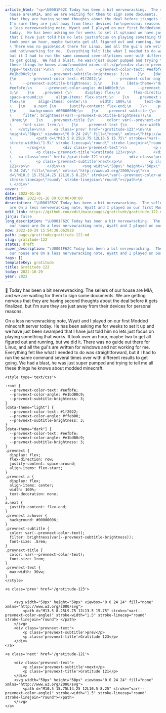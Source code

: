 ```yaml
---
article_html: "<p>\U0001F62C Today has been a bit nervewracking.  The sellers of our
  house are\nMIA, and we are waiting for them to sign some documents.  We are getting\nnervous
  that they are having second thoughts about the deal before it\ngets finalized, but
  I'm sure they are just away from their devices for\npersonal reasons.</p>\n<p>On
  a less nervewracking note, Wyatt and I played on our first Modded\nminecraft server
  today.  He has been asking me for weeks to set it up\nand we have just been swamped
  that I have just told him no lets just\nfocus on playing something that works.  It
  took over an hour, maybe two\nto get all figured out and running, but we did it.
  \ There was no guide\nout there for Linux, and all the gui's are written for windows
  and not\nworking for me.  Everything felt like what I needed to do was\nstraightforward,
  but it I had to run the same command several\ntimes over with different results
  to get going.  We had a blast, he was\njust super pumped and trying to tell me all
  these things he knows about\nmodded minecraft.</p>\n<div class='prevnext'>\n\n    <style
  type='text/css'>\n\n    :root {\n      --prevnext-color-text: #eefbfe;\n      --prevnext-color-angle:
  #e1bd00c9;\n      --prevnext-subtitle-brightness: 3;\n    }\n    [data-theme=\"light\"]
  {\n      --prevnext-color-text: #1f2022;\n      --prevnext-color-angle: #ffeb00;\n
  \     --prevnext-subtitle-brightness: 3;\n    }\n    [data-theme=\"dark\"] {\n      --prevnext-color-text:
  #eefbfe;\n      --prevnext-color-angle: #e1bd00c9;\n      --prevnext-subtitle-brightness:
  3;\n    }\n    .prevnext {\n      display: flex;\n      flex-direction: row;\n      justify-content:
  space-around;\n      align-items: flex-start;\n    }\n    .prevnext a {\n      display:
  flex;\n      align-items: center;\n      width: 100%;\n      text-decoration: none;\n
  \   }\n    a.next {\n      justify-content: flex-end;\n    }\n    .prevnext a:hover
  {\n      background: #00000006;\n    }\n    .prevnext-subtitle {\n      color: var(--prevnext-color-text);\n
  \     filter: brightness(var(--prevnext-subtitle-brightness));\n      font-size:
  .8rem;\n    }\n    .prevnext-title {\n      color: var(--prevnext-color-text);\n
  \     font-size: 1rem;\n    }\n    .prevnext-text {\n      max-width: 30vw;\n    }\n
  \   </style>\n\n    <a class='prev' href='/gratitude-123'>\n\n\n        <svg width=\"50px\"
  height=\"50px\" viewbox=\"0 0 24 24\" fill=\"none\" xmlns=\"http://www.w3.org/2000/svg\">\n
  \           <path d=\"M13.5 8.25L9.75 12L13.5 15.75\" stroke=\"var(--prevnext-color-angle)\"
  stroke-width=\"1.5\" stroke-linecap=\"round\" stroke-linejoin=\"round\"> </path>\n
  \       </svg>\n        <div class='prevnext-text'>\n            <p class='prevnext-subtitle'>prev</p>\n
  \           <p class='prevnext-title'>Gratitude 123</p>\n        </div>\n    </a>\n\n
  \   <a class='next' href='/gratitude-121'>\n\n        <div class='prevnext-text'>\n
  \           <p class='prevnext-subtitle'>next</p>\n            <p class='prevnext-title'>Gratitude
  121</p>\n        </div>\n        <svg width=\"50px\" height=\"50px\" viewbox=\"0
  0 24 24\" fill=\"none\" xmlns=\"http://www.w3.org/2000/svg\">\n            <path
  d=\"M10.5 15.75L14.25 12L10.5 8.25\" stroke=\"var(--prevnext-color-angle)\" stroke-width=\"1.5\"
  stroke-linecap=\"round\" stroke-linejoin=\"round\"></path>\n        </svg>\n    </a>\n
  \ </div>"
cover: ''
date: 2022-01-16
datetime: 2022-01-16 00:00:00+00:00
description: "\U0001F62C Today has been a bit nervewracking.  The sellers of our house
  are On a less nervewracking note, Wyatt and I played on our first Modded"
edit_link: https://github.com/edit/main/pages/gratitude/gratitude-122.md
jinja: false
long_description: "\U0001F62C Today has been a bit nervewracking.  The sellers of
  our house are On a less nervewracking note, Wyatt and I played on our first Modded"
now: 2022-10-29 15:54:38.062928
path: pages/gratitude/gratitude-122.md
slug: gratitude-122
status: draft
super_description: "\U0001F62C Today has been a bit nervewracking.  The sellers of
  our house are On a less nervewracking note, Wyatt and I played on our first Modded"
tags: []
templateKey: gratitude
title: Gratitude 122
today: 2022-10-29
year: 2022
---
```


😬 Today has been a bit nervewracking.  The sellers of our house are
MIA, and we are waiting for them to sign some documents.  We are getting
nervous that they are having second thoughts about the deal before it
gets finalized, but I'm sure they are just away from their devices for
personal reasons.

On a less nervewracking note, Wyatt and I played on our first Modded
minecraft server today.  He has been asking me for weeks to set it up
and we have just been swamped that I have just told him no lets just
focus on playing something that works.  It took over an hour, maybe two
to get all figured out and running, but we did it.  There was no guide
out there for Linux, and all the gui's are written for windows and not
working for me.  Everything felt like what I needed to do was
straightforward, but it I had to run the same command several
times over with different results to get going.  We had a blast, he was
just super pumped and trying to tell me all these things he knows about
modded minecraft.
<div class='prevnext'>

    <style type='text/css'>

    :root {
      --prevnext-color-text: #eefbfe;
      --prevnext-color-angle: #e1bd00c9;
      --prevnext-subtitle-brightness: 3;
    }
    [data-theme="light"] {
      --prevnext-color-text: #1f2022;
      --prevnext-color-angle: #ffeb00;
      --prevnext-subtitle-brightness: 3;
    }
    [data-theme="dark"] {
      --prevnext-color-text: #eefbfe;
      --prevnext-color-angle: #e1bd00c9;
      --prevnext-subtitle-brightness: 3;
    }
    .prevnext {
      display: flex;
      flex-direction: row;
      justify-content: space-around;
      align-items: flex-start;
    }
    .prevnext a {
      display: flex;
      align-items: center;
      width: 100%;
      text-decoration: none;
    }
    a.next {
      justify-content: flex-end;
    }
    .prevnext a:hover {
      background: #00000006;
    }
    .prevnext-subtitle {
      color: var(--prevnext-color-text);
      filter: brightness(var(--prevnext-subtitle-brightness));
      font-size: .8rem;
    }
    .prevnext-title {
      color: var(--prevnext-color-text);
      font-size: 1rem;
    }
    .prevnext-text {
      max-width: 30vw;
    }
    </style>
    
    <a class='prev' href='/gratitude-123'>
    

        <svg width="50px" height="50px" viewbox="0 0 24 24" fill="none" xmlns="http://www.w3.org/2000/svg">
            <path d="M13.5 8.25L9.75 12L13.5 15.75" stroke="var(--prevnext-color-angle)" stroke-width="1.5" stroke-linecap="round" stroke-linejoin="round"> </path>
        </svg>
        <div class='prevnext-text'>
            <p class='prevnext-subtitle'>prev</p>
            <p class='prevnext-title'>Gratitude 123</p>
        </div>
    </a>
    
    <a class='next' href='/gratitude-121'>
    
        <div class='prevnext-text'>
            <p class='prevnext-subtitle'>next</p>
            <p class='prevnext-title'>Gratitude 121</p>
        </div>
        <svg width="50px" height="50px" viewbox="0 0 24 24" fill="none" xmlns="http://www.w3.org/2000/svg">
            <path d="M10.5 15.75L14.25 12L10.5 8.25" stroke="var(--prevnext-color-angle)" stroke-width="1.5" stroke-linecap="round" stroke-linejoin="round"></path>
        </svg>
    </a>
  </div>